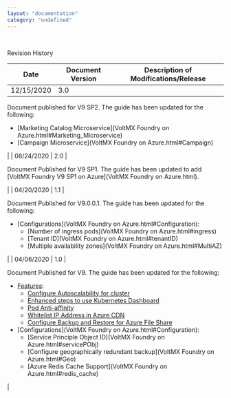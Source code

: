 ```yaml
---
layout: "documentation"
category: "undefined"
---
```

﻿ 

Revision History

  
| Date | Document Version | Description of Modifications/Release |
| --- | --- | --- |
| 12/15/2020 | 3.0 | 
Document published for V9 SP2. The guide has been updated for the following:

*   [Marketing Catalog Microservice](VoltMX Foundry on Azure.html#Marketing_Microservice)
*   [Campaign Microservice](VoltMX Foundry on Azure.html#Campaign)

 |
| 08/24/2020 | 2.0 | 

Document Published for V9 SP1. The guide has been updated to add [VoltMX Foundry V9 SP1 on Azure](VoltMX Foundry on Azure.html).

 |
| 04/20/2020 | 1.1 | 

Document Published for V9.0.0.1. The guide has been updated for the following:

*   [Configurations](VoltMX Foundry on Azure.html#Configuration):
    *   [Number of ingress pods](VoltMX Foundry on Azure.html#ingress)
    *   [Tenant ID](VoltMX Foundry on Azure.html#tenantID)
    *   [Multiple availability zones](VoltMX Foundry on Azure.html#MultiAZ)

 |
| 04/06/2020 | 1.0 | 

Document Published for V9. The guide has been updated for the following:

*   [Features](Appendices.html):
    *   [Configure Autoscalability for cluster](Appendices.html#Autoscaling)
    *   [Enhanced steps to use Kubernetes Dashboard](Appendices.html#Kubernet)
    *   [Pod Anti-affinity](Appendices.html#Pod)
    *   [Whitelist IP Address in Azure CDN](Appendices.html#Whitelist)
    *   [Configure Backup and Restore for Azure File Share](Appendices.html#AFS)
*   [Configurations](VoltMX Foundry on Azure.html#Configuration):
    *   [Service Principle Object ID](VoltMX Foundry on Azure.html#servicePObj)
    *   [Configure geographically redundant backup](VoltMX Foundry on Azure.html#Geo)
    *   [Azure Redis Cache Support](VoltMX Foundry on Azure.html#redis_cache)

 |

